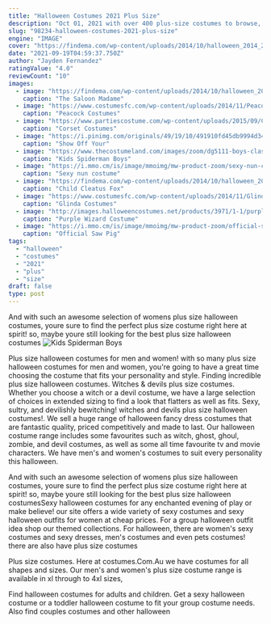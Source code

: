 ```yaml
---
title: "Halloween Costumes 2021 Plus Size"
description: "Oct 01, 2021 with over 400 plus-size costumes to browse, pure costumes is one to check out this spooky season. Sizes: plus-3x prices:  from flight attendants to killer clowns to adorable panda bodysuits, pure costumes has a wide variety of plus-size halloween costumes"
slug: "98234-halloween-costumes-2021-plus-size"
engine: "IMAGE"
cover: "https://findema.com/wp-content/uploads/2014/10/halloween_2014_22783.jpeg"
date: "2021-09-19T04:59:37.750Z"
author: "Jayden Fernandez"
ratingValue: "4.0"
reviewCount: "10"
images:
  - image: "https://findema.com/wp-content/uploads/2014/10/halloween_2014_22783.jpeg"
    caption: "The Saloon Madame"
  - image: "https://www.costumesfc.com/wp-content/uploads/2014/11/Peacock-Costumes.jpg"
    caption: "Peacock Costumes"
  - image: "https://www.partiescostume.com/wp-content/uploads/2015/09/Corset-Costumes.jpg"
    caption: "Corset Costumes"
  - image: "https://i.pinimg.com/originals/49/19/10/491910fd45db9994d345093e077916c2.jpg"
    caption: "Show Off Your"
  - image: "https://www.thecostumeland.com/images/zoom/dg5111-boys-classic-spiderman-halloween-costumes.jpg"
    caption: "Kids Spiderman Boys"
  - image: "https://i.mmo.cm/is/image/mmoimg/mw-product-zoom/sexy-nun-costume--mw-203541-2.jpg"
    caption: "Sexy nun costume"
  - image: "https://findema.com/wp-content/uploads/2014/10/halloween_20148330.jpg"
    caption: "Child Cleatus Fox"
  - image: "https://www.costumesfc.com/wp-content/uploads/2014/11/Glinda-Witch-Costume.jpg"
    caption: "Glinda Costumes"
  - image: "http://images.halloweencostumes.net/products/3971/1-1/purple-wizard-costume.jpg"
    caption: "Purple Wizard Costume"
  - image: "https://i.mmo.cm/is/image/mmoimg/mw-product-zoom/official-saw-pig-mask-deluxe--mw-108921-2.jpg"
    caption: "Official Saw Pig"
tags:
  - "halloween"
  - "costumes"
  - "2021"
  - "plus"
  - "size"
draft: false
type: post
---
```


And with such an awesome selection of womens plus size halloween costumes, youre sure to find the perfect plus size costume right here at spirit! so, maybe youre still looking for the best plus size halloween costumes
![Kids Spiderman Boys](https://www.thecostumeland.com/images/zoom/dg5111-boys-classic-spiderman-halloween-costumes.jpg "Kids Spiderman Boys")

Plus size halloween costumes for men and women! with so many plus size halloween costumes for men and women, you&#39;re going to have a great time choosing the costume that fits your personality and style. Finding incredible plus size halloween costumes. Witches &amp; devils plus size costumes. Whether you choose a witch or a devil costume, we have a large selection of choices in extended sizing to find a look that flatters as well as fits. Sexy, sultry, and devilishly bewitching! witches and devils plus size halloween costumes!. We sell a huge range of halloween fancy dress costumes that are fantastic quality, priced competitively and made to last. Our halloween costume range includes some favourites such as witch, ghost, ghoul, zombie, and devil costumes, as well as some all time favourite tv and movie characters. We have men&#39;s and women&#39;s costumes to suit every personality this halloween.
<!--inArticleAds-->

<!--galleryOne-->

And with such an awesome selection of womens plus size halloween costumes, youre sure to find the perfect plus size costume right here at spirit! so, maybe youre still looking for the best plus size halloween costumesSexy halloween costumes for any enchanted evening of play or make believe! our site offers a wide variety of sexy costumes and sexy halloween outfits for women at cheap prices. For a group halloween outfit idea shop our themed collections. For halloween, there are women's sexy costumes and sexy dresses, men's costumes and even pets costumes! there are also have plus size costumes
<!--inArticleAds-->

<!--galleryTwo-->

Plus size costumes. Here at costumes.Com.Au we have costumes for all shapes and sizes. Our men's and women's plus size costume range is available in xl through to 4xl sizes,
<!--galleryThree-->

Find halloween costumes for adults and children. Get a sexy halloween costume or a toddler halloween costume to fit your group costume needs. Also find couples costumes and other halloween